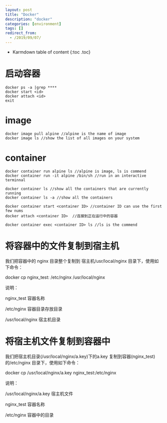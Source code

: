 ```yaml
---
layout: post
title: "Docker"
description: "docker"
categories: [environment]
tags: []
redirect_from:
  - /2019/09/07/
---
```


* Karmdown table of content
{:toc .toc}

# 启动容器

~~~
docker ps -a |grep ****
docker start <id>
docker attach <id>
exit
~~~


# image

~~~
docker image pull alpine //alpine is the name of image
docker image ls //show the list of all images on your system
~~~

# container

~~~
docker container run alpine ls //alpine is image, ls is commend
docker container run -it alpine /bin/sh //run in an interactive terminnal

docker container ls //show all the containers that are currently running
docker container ls -a //show all the containers

docker container start <container ID> //container ID can use the first few nums
docker attach <container ID>  //连接到正在运行中的容器

docker container exec <container ID> ls //ls is the commend
~~~~

# 将容器中的文件复制到宿主机

我们把容器中的 nginx 目录整个复制到  宿主机/usr/local/nginx 目录下，使用如下命令：

docker cp nginx_test: /etc/nginx /usr/local/nginx

说明：

nginx_test 容器名称

 /etc/nginx 容器目录存放目录

 /usr/local/nginx 宿主机目录

 

# 将宿主机文件复制到容器中

我们把宿主机目录(/usr/local/nginx/a.key)下的a.key 复制到容器(nginx_test)的/etc/nginx 目录下，使用如下命令：

docker cp /usr/local/nginx/a.key nginx_test:/etc/nginx

说明：

/usr/local/nginx/a.key 宿主机文件

nginx_test 容器名称

/etc/nginx  容器中的目录